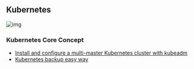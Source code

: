## Kubernetes
![img](https://raw.githubusercontent.com/apurvabhandari/kubernetes/master/kubernets-logo.png) <br>

### Kubernetes Core Concept
- [Install and configure a multi-master Kubernetes cluster with kubeadm](./Install-and-configure-a-multi-master-Kubernetes-cluster-with-kubeadm.md)
- [Kubernetes backup easy way](./k8s-Cluster-backup-easy-way.md)
